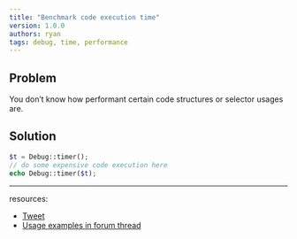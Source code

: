 ```yaml
---
title: "Benchmark code execution time"
version: 1.0.0
authors: ryan
tags: debug, time, performance
---
```


## Problem

You don’t know how performant certain code structures or selector usages are.

## Solution

```php
$t = Debug::timer();
// do some expensive code execution here
echo Debug::timer($t);
```

---

resources:

-   [Tweet](https://twitter.com/processwire/status/452439920653893633)
-   [Usage examples in forum thread](https://processwire.com/talk/topic/6328-optimizing-code-queries/)

